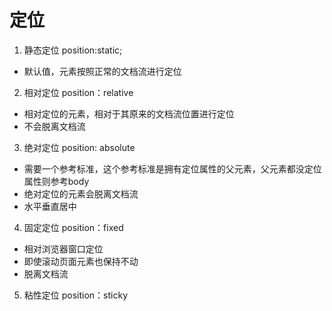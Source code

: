 # 定位
1. 静态定位
 position:static;
 - 默认值，元素按照正常的文档流进行定位

 2. 相对定位
position：relative
- 相对定位的元素，相对于其原来的文档流位置进行定位
- 不会脱离文档流
 3. 绝对定位
position: absolute
- 需要一个参考标准，这个参考标准是拥有定位属性的父元素，父元素都没定位属性则参考body
- 绝对定位的元素会脱离文档流
- 水平垂直居中

4. 固定定位
position：fixed
- 相对浏览器窗口定位
- 即使滚动页面元素也保持不动
- 脱离文档流

5. 粘性定位
position：sticky
